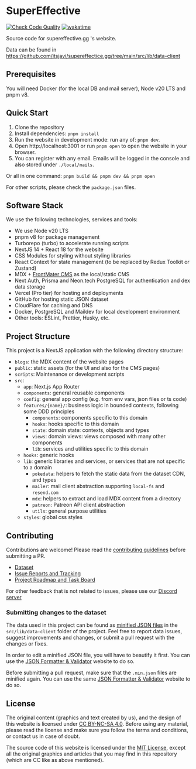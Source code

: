 # SuperEffective

[![Check Code Quality](https://github.com/itsjavi/supereffectice.gg/actions/workflows/quality.yml/badge.svg)](https://github.com/itsjavi/supereffectice.gg/actions/workflows/quality.yml)
[![wakatime](https://wakatime.com/badge/user/f2eacdee-569c-4e49-b11f-81a764fb575e/project/838d78e4-9190-4513-9c76-0e7672feab70.svg)](https://wakatime.com/badge/user/f2eacdee-569c-4e49-b11f-81a764fb575e/project/838d78e4-9190-4513-9c76-0e7672feab70)

Source code for supereffective.gg 's website.

Data can be found in https://github.com/itsjavi/supereffectice.gg/tree/main/src/lib/data-client

## Prerequisites

You will need Docker (for the local DB and mail server), Node v20 LTS and pnpm v8.

## Quick Start

1. Clone the repository
2. Install dependencies: `pnpm install`
3. Run the website in development mode: run any of: `pnpm dev`.
4. Open http://localhost:3001 or run `pnpm open` to open the website in your browser.
5. You can register with any email. Emails will be logged in the console and also stored under `./local/mails`.

Or all in one command: `pnpm build && pnpm dev && pnpm open`

For other scripts, please check the `package.json` files.

## Software Stack

We use the following technologies, services and tools:

- We use Node v20 LTS
- pnpm v8 for package management
- Turborepo (turbo) to accelerate running scripts
- NextJS 14 + React 18 for the website
- CSS Modules for styling without styling libraries
- React Context for state management (to be replaced by Redux Toolkit or Zustand)
- MDX + [FrontMater CMS](https://frontmatter.codes/) as the local/static CMS
- Next Auth, Prisma and Neon.tech PostgreSQL for authentication and dex data storage
- Vercel (Pro tier) for hosting and deployments
- GitHub for hosting static JSON dataset
- CloudFlare for caching and DNS
- Docker, PostgreSQL and Maildev for local development environment
- Other tools: ESLint, Prettier, Husky, etc.

## Project Structure

This project is a NextJS application with the following directory structure:

- `blogs`: the MDX content of the website pages
- `public`: static assets (for the UI and also for the CMS pages)
- `scripts`: Maintenance or development scripts
- `src`:
  - `app`: Next.js App Router
  - `components`: general reusable components
  - `config`: general app config (e.g. from env vars, json files or ts code)
  - `features/{name}/`: business logic in bounded contexts, following some DDD principles
    - `components`: components specific to this domain
    - `hooks`: hooks specific to this domain
    - `state`: domain state: contexts, objects and types
    - `views`: domain views: views composed with many other components
    - `lib`: services and utilities specific to this domain
  - `hooks`: generic hooks
  - `lib`: generic libraries and services, or services that are not specific to a domain
    - `pokedata`: helpers to fetch the static data from the dataset CDN, and types
    - `mailer`: mail client abstraction supporting `local-fs` and `resend.com`
    - `mdx`: helpers to extract and load MDX content from a directory
    - `patreon`: Patreon API client abstraction
    - `utils`: general purpose utilities
  - `styles`: global css styles

## Contributing

Contributions are welcome! Please read the [contributing guidelines](./CONTRIBUTING.md) before submitting a PR.

- [Dataset](https://github.com/itsjavi/supereffectice.gg/tree/main/src/lib/data-client)
- [Issue Reports and Tracking](https://github.com/itsjavi/supereffectice.gg/issues)
- [Project Roadmap and Task Board](https://github.com/orgs/supeffective/projects)

For other feedback that is not related to issues, please use our [Discord server](https://discord.gg/3fRXQFtrkN)

### Submitting changes to the dataset

The data used in this project can be found as
[minified JSON files](https://github.com/itsjavi/supereffectice.gg/tree/main/src/lib/data-client) in the
`src/lib/data-client` folder of the project. Feel free to report data issues, suggest improvements and changes, or
submit a pull request with the changes or fixes.

In order to edit a minified JSON file, you will have to beautify it first. You can use the
[JSON Formatter & Validator](https://jsonformatter.curiousconcept.com/) website to do so.

Before submitting a pull request, make sure that the `.min.json` files are minified again. You can use the same
[JSON Formatter & Validator](https://jsonformatter.curiousconcept.com/) website to do so.

## License

The original content (graphics and text created by us), and the design of this website is licensed under
[CC BY-NC-SA 4.0](https://creativecommons.org/licenses/by-nc-sa/4.0/). Before using any material, please read the
license and make sure you follow the terms and conditions, or contact us in case of doubt.

The source code of this website is licensed under the [MIT License](./LICENSE), except all the original graphics and
articles that you may find in this repository (which are CC like as above mentioned).
